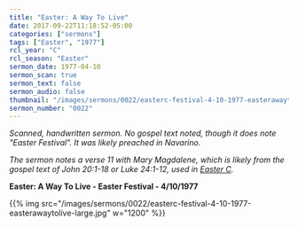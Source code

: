 ```yaml
---
title: "Easter: A Way To Live"
date: 2017-09-22T11:18:52-05:00
categories: ["sermons"]
tags: ["Easter", "1977"]
rcl_year: "C"
rcl_season: "Easter"
sermon_date: 1977-04-10
sermon_scan: true
sermon_text: false
sermon_audio: false
thumbnail: "/images/sermons/0022/easterc-festival-4-10-1977-easterawaytolive-large.jpg"
sermon_number: "0022"
---
```

_Scanned, handwritten sermon. No gospel text noted, though it does note "Easter Festival".  It was likely preached in Navarino._

<!--more-->

_The sermon notes a verse 11 with Mary Magdalene, which is likely from the gospel text of John 20:1-18 or Luke 24:1-12, used in [Easter C](http://lectionary.library.vanderbilt.edu/texts.php?id=132)._

**Easter: A Way To Live - Easter Festival - 4/10/1977**

{{% img src="/images/sermons/0022/easterc-festival-4-10-1977-easterawaytolive-large.jpg" w="1200" %}}
